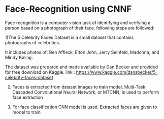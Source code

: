 # Face-Recognition using CNNF

Face recognition is a computer vision task of identifying and verifying a person based on a photograph of their face.
following steps are followed:


 1)The 5 Celebrity Faces Dataset is a small dataset that contains photographs of celebrities.

   
   It includes photos of: Ben Affleck, Elton John, Jerry Seinfeld, Madonna, and Mindy Kaling.

   
   The dataset was prepared and made available by Dan Becker and provided for free download on Kaggle.
   link : https://www.kaggle.com/dansbecker/5-celebrity-faces-dataset
   
2) Faces is extracted from dataset images to train model. Multi-Task Cascaded Convolutional Neural Network, or MTCNN, is used to perform face extraction 

3) For face classification CNN model is used. Extracted faces are given to model to train
